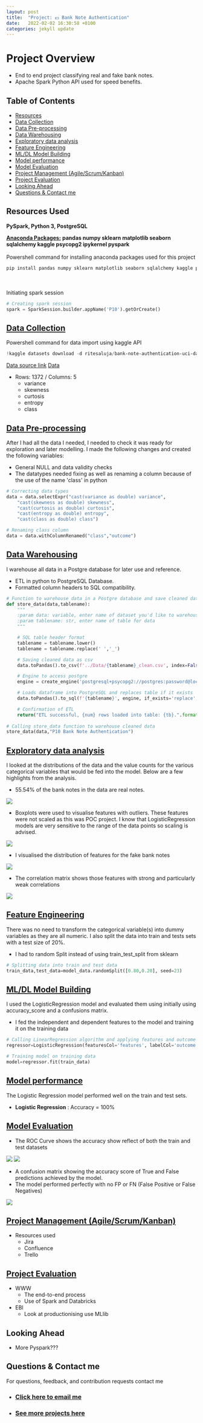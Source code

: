 ```yaml
---
layout: post
title:  "Project: 💵 Bank Note Authentication"
date:   2022-02-02 16:30:58 +0100
categories: jekyll update
---
```

# Project Overview 
* End to end project classifying real and fake bank notes.
* Apache Spark Python API used for speed benefits. 

## Table of Contents 
*   [Resources](#resources)<br>
*   [Data Collection](#DataCollection)<br>
*   [Data Pre-processing](#DataPre-processing)<br>
*   [Data Warehousing](#DataWarehousing)<br>
*   [Exploratory data analysis](#EDA)<br>
*   [Feature Engineering](#FeatEng)<br>
*   [ML/DL Model Building](#ModelBuild)<br>
*   [Model performance](#ModelPerf)<br>
*   [Model Evaluation](#ModelEval)<br>
*   [Project Management (Agile/Scrum/Kanban)](#Prjmanage)<br>
*   [Project Evaluation](#PrjEval)<br>
*   [Looking Ahead](#Lookahead)<br>
*   [Questions & Contact me](#Lookahead)<br>

<a name="resources"></a>  

## Resources Used
**PySpark, Python 3, PostgreSQL** 

[**Anaconda Packages:**](https://github.com/MattithyahuData/P10-Bank-Note-Authentication/blob/master/requirements.txt) **pandas numpy sklearn matplotlib seaborn sqlalchemy kaggle psycopg2 ipykernel pyspark** <br><br>
Powershell command for installing anaconda packages used for this project  
```powershell
pip install pandas numpy sklearn matplotlib seaborn sqlalchemy kaggle psycopg2 ipykernel pyspark 
```
<br><br>
Initiating spark session 
```python
# Creating spark session 
spark = SparkSession.builder.appName('P10').getOrCreate()
```

<a name="DataCollection"></a>  

## [Data Collection](https://github.com/MattithyahuData/P10-Bank-Note-Authentication/blob/master/Code/P10_Code.ipynb)
Powershell command for data import using kaggle API <br>
```powershell
!kaggle datasets download -d ritesaluja/bank-note-authentication-uci-data -p ..\Data --unzip 
```
[Data source link](https://www.kaggle.com/ritesaluja/bank-note-authentication-uci-data)
[Data](Data/BankNote_Authentication.csv)
*  Rows: 1372 / Columns: 5
    *   variance                   
    *   skewness                      
    *   curtosis                 
    *   entropy                 
    *   class                      
                    

<a name="DataPre-processing"></a>  

## [Data Pre-processing](https://github.com/MattithyahuData/P10-Bank-Note-Authentication/blob/master/Code/P10_Code.ipynb)
After I had all the data I needed, I needed to check it was ready for exploration and later modelling. I made the following changes and created the following variables:   
*   General NULL and data validity checks  
*   The datatypes needed fixing as well as renaming a column because of the use of the name 'class' in python<br>

```python
# Correcting data types 
data = data.selectExpr("cast(variance as double) variance",
    "cast(skewness as double) skewness",
    "cast(curtosis as double) curtosis",
    "cast(entropy as double) entropy",
    "cast(class as double) class")

# Renaming class column 
data = data.withColumnRenamed("class","outcome")
```

<a name="DataWarehousing"></a>

## [Data Warehousing](https://github.com/MattithyahuData/P10-Bank-Note-Authentication/blob/master/Code/P10_Code.ipynb)
I warehouse all data in a Postgre database for later use and reference.

*   ETL in python to PostgreSQL Database.
*   Formatted column headers to SQL compatibility.  <br>

```python 
# Function to warehouse data in a Postgre database and save cleaned data in Data folder -  AS THIS IS PYSPARK, THERE WAS A NEED TO ADD .toPandas anywhere the dataset is called 
def store_data(data,tablename):
    """
    :param data: variable, enter name of dataset you'd like to warehouse
    :param tablename: str, enter name of table for data 
    """

    # SQL table header format
    tablename = tablename.lower()
    tablename = tablename.replace(' ','_')

    # Saving cleaned data as csv
    data.toPandas().to_csv(f'../Data/{tablename}_clean.csv', index=False)

    # Engine to access postgre
    engine = create_engine('postgresql+psycopg2://postgres:password@localhost:5432/projectsdb')

    # Loads dataframe into PostgreSQL and replaces table if it exists
    data.toPandas().to_sql(f'{tablename}', engine, if_exists='replace',index=False)

    # Confirmation of ETL 
    return("ETL successful, {num} rows loaded into table: {tb}.".format(num=len(data.toPandas().iloc[:,0]), tb=tablename))
 
# Calling store_data function to warehouse cleaned data
store_data(data,"P10 Bank Note Authentication")
```

<a name="EDA"></a>  

## [Exploratory data analysis](https://github.com/MattithyahuData/P10-Bank-Note-Authentication/blob/master/Code/P10_Code.ipynb) 
I looked at the distributions of the data and the value counts for the various categorical variables that would be fed into the model. Below are a few highlights from the analysis.
*   55.54% of the bank notes in the data are real notes.

<img src="/images/P10/banknote_barchart_distrib.png" />

*   Boxplots were used to visualise features with outliers. These features were not scaled as this was POC project. I know that LogisticRegression models are very sensitive to the range of the data points so scaling is advised. 
<img src="/images/P10/boxplots.png" />

*   I visualised the distribution of features for the fake bank notes 
<img src="/images/P10/histogramdistribution.png" />

*   The correlation matrix shows those features with strong and particularly weak correlations 
<img src="/images/P10/data_correlation.png" />


<a name="FeatEng"></a>  

## [Feature Engineering](https://github.com/MattithyahuData/P10-Bank-Note-Authentication/blob/master/Code/P10_Code.ipynb) 
There was no need to transform the categorical variable(s) into dummy variables as they are all numeric. I also split the data into train and tests sets with a test size of 20%.
*   I had to random Split instead of using train_test_split from sklearn <br>

```python
# Splitting data into train and test data
train_data,test_data=model_data.randomSplit([0.80,0.20], seed=23)
```
<!-- *   One Hot encoding to encode values -->
  

<a name="ModelBuild"></a> 

## [ML/DL Model Building](https://github.com/MattithyahuData/P10-Bank-Note-Authentication/blob/master/Code/P10_Code.ipynb)

I used the LogisticRegression model and evaluated them using initially using accuracy_score and a confusions matrix. 
*   I fed the independent and dependent features to the model and training it on the training data <br>

```python
# Calling LinearRegression algorithm and applying features and outcome 
regressor=LogisticRegression(featuresCol='features', labelCol='outcome')

# Training model on training data 
model=regressor.fit(train_data)
```

<a name="ModelPerf"></a> 

## [Model performance](https://github.com/MattithyahuData/P10-Bank-Note-Authentication/blob/master/Code/P10_Code.ipynb)
The Logistic Regression model performed well on the train and test sets. 
*   **Logistic Regression** : Accuracy = 100% 


<a name="ModelEval"></a> 

## [Model Evaluation](https://github.com/MattithyahuData/P10-Bank-Note-Authentication/blob/master/Code/P10_Code.ipynb)
* The ROC Curve shows the accuracy show reflect of both the train and test datasets 
<img src="/images/P10/ROCtrain.png" />
<img src="/images/P10/ROCtest.png" />

*   A confusion matrix showing the accuracy score of True and False predictions achieved by the model. 
*   The model performed perfectly with no FP or FN (False Positive or False Negatives)

<img src="/images/P10/Confusionmatrixlog.png" />


<a name="Prjmanage"></a> 

## [Project Management (Agile/Scrum/Kanban)](https://www.atlassian.com/software/jira)
* Resources used
    * Jira
    * Confluence
    * Trello 

<a name="PrjEval"></a> 

## [Project Evaluation]() 
*   WWW
    *   The end-to-end process
    *   Use of Spark and Databricks
*   EBI 
    *   Look at productionising use MLlib
    

<a name="Lookahead"></a> 

## Looking Ahead
*   More Pyspark??? 

<a name="Questions"></a> 

## Questions & Contact me 
For questions, feedback, and contribution requests contact me
* ### [Click here to email me](mailto:contactmattithyahu@gmail.com) 
* ### [See more projects here](https://mattithyahudata.github.io/)



[jekyll-docs]: https://jekyllrb.com/docs/home
[jekyll-gh]:   https://github.com/jekyll/jekyll
[jekyll-talk]: https://talk.jekyllrb.com/
